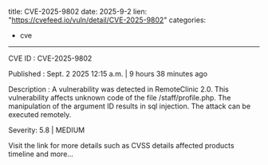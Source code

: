  
title: CVE-2025-9802
date: 2025-9-2
lien: "https://cvefeed.io/vuln/detail/CVE-2025-9802"
categories:
  - cve
---

CVE ID : CVE-2025-9802

Published :  Sept. 2
2025
12:15 a.m. | 9 hours
38 minutes ago

Description : A vulnerability was detected in RemoteClinic 2.0. This vulnerability affects unknown code of the file /staff/profile.php. The manipulation of the argument ID results in sql injection. The attack can be executed remotely.

Severity: 5.8 | MEDIUM

Visit the link for more details
such as CVSS details
affected products
timeline
and more...
